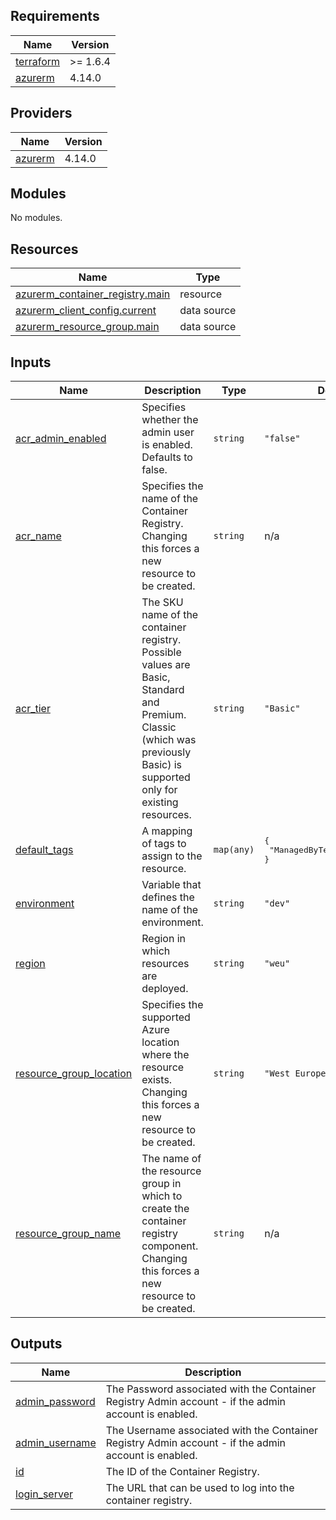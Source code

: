 <!-- BEGIN_TF_DOCS -->
## Requirements

| Name | Version |
|------|---------|
| <a name="requirement_terraform"></a> [terraform](#requirement\_terraform) | >= 1.6.4 |
| <a name="requirement_azurerm"></a> [azurerm](#requirement\_azurerm) | 4.14.0 |

## Providers

| Name | Version |
|------|---------|
| <a name="provider_azurerm"></a> [azurerm](#provider\_azurerm) | 4.14.0 |

## Modules

No modules.

## Resources

| Name | Type |
|------|------|
| [azurerm_container_registry.main](https://registry.terraform.io/providers/hashicorp/azurerm/4.14.0/docs/resources/container_registry) | resource |
| [azurerm_client_config.current](https://registry.terraform.io/providers/hashicorp/azurerm/4.14.0/docs/data-sources/client_config) | data source |
| [azurerm_resource_group.main](https://registry.terraform.io/providers/hashicorp/azurerm/4.14.0/docs/data-sources/resource_group) | data source |

## Inputs

| Name | Description | Type | Default | Required |
|------|-------------|------|---------|:--------:|
| <a name="input_acr_admin_enabled"></a> [acr\_admin\_enabled](#input\_acr\_admin\_enabled) | Specifies whether the admin user is enabled. Defaults to false. | `string` | `"false"` | no |
| <a name="input_acr_name"></a> [acr\_name](#input\_acr\_name) | Specifies the name of the Container Registry. Changing this forces a new resource to be created. | `string` | n/a | yes |
| <a name="input_acr_tier"></a> [acr\_tier](#input\_acr\_tier) | The SKU name of the container registry. Possible values are Basic, Standard and Premium. Classic (which was previously Basic) is supported only for existing resources. | `string` | `"Basic"` | no |
| <a name="input_default_tags"></a> [default\_tags](#input\_default\_tags) | A mapping of tags to assign to the resource. | `map(any)` | <pre>{<br/>  "ManagedByTerraform": "True"<br/>}</pre> | no |
| <a name="input_environment"></a> [environment](#input\_environment) | Variable that defines the name of the environment. | `string` | `"dev"` | no |
| <a name="input_region"></a> [region](#input\_region) | Region in which resources are deployed. | `string` | `"weu"` | no |
| <a name="input_resource_group_location"></a> [resource\_group\_location](#input\_resource\_group\_location) | Specifies the supported Azure location where the resource exists. Changing this forces a new resource to be created. | `string` | `"West Europe"` | no |
| <a name="input_resource_group_name"></a> [resource\_group\_name](#input\_resource\_group\_name) | The name of the resource group in which to create the container registry component. Changing this forces a new resource to be created. | `string` | n/a | yes |

## Outputs

| Name | Description |
|------|-------------|
| <a name="output_admin_password"></a> [admin\_password](#output\_admin\_password) | The Password associated with the Container Registry Admin account - if the admin account is enabled. |
| <a name="output_admin_username"></a> [admin\_username](#output\_admin\_username) | The Username associated with the Container Registry Admin account - if the admin account is enabled. |
| <a name="output_id"></a> [id](#output\_id) | The ID of the Container Registry. |
| <a name="output_login_server"></a> [login\_server](#output\_login\_server) | The URL that can be used to log into the container registry. |
<!-- END_TF_DOCS -->